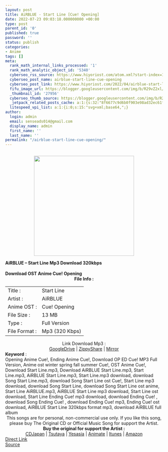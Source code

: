 ```yaml
---
layout: post
title: AiRBLUE - Start Line [Cue! Opening]
date: 2022-07-23 09:03:18.000000000 +00:00
type: post
parent_id: '0'
published: true
password: ''
status: publish
categories:
- Anime
tags: []
meta:
  rank_math_internal_links_processed: '1'
  rank_math_analytic_object_id: '5340'
  cyberseo_rss_source: https://www.hiyoriost.com/atom.xml?start-index=1
  cyberseo_post_name: airblue-start-line-cue-opening
  cyberseo_post_link: https://www.hiyoriost.com/2022/04/airblue-start-line-cue-opening.html
  fifu_image_url: https://blogger.googleusercontent.com/img/b/R29vZ2xl/AVvXsEhccZil4I0BqKydg9D98b2bXKJLjcI6W7HyvLwALhSelHGrdV0WetH-rb2LuquPSmsKvsiW-Yeo7gwtP0luxwKSE4Qp4vi7W247qCfO5CBHoFtkmKgA9iVjN0KM3BfizNBOpBcYT8NCZPP0V0-NScP4I3mQW0eQ8DcTDK_UEuEze-UmOLxXRPEnlRxM/s320/cover%20%2830%29.jpg
  _thumbnail_id: '27956'
  cyberseo_thumb_source: https://blogger.googleusercontent.com/img/b/R29vZ2xl/AVvXsEhccZil4I0BqKydg9D98b2bXKJLjcI6W7HyvLwALhSelHGrdV0WetH-rb2LuquPSmsKvsiW-Yeo7gwtP0luxwKSE4Qp4vi7W247qCfO5CBHoFtkmKgA9iVjN0KM3BfizNBOpBcYT8NCZPP0V0-NScP4I3mQW0eQ8DcTDK_UEuEze-UmOLxXRPEnlRxM/s320/cover%20%2830%29.jpg
  _jetpack_related_posts_cache: a:1:{s:32:"8f6677c9d6b0f903e98ad32ec61f8deb";a:2:{s:7:"expires";i:1658620923;s:7:"payload";a:3:{i:0;a:1:{s:2:"id";i:27961;}i:1;a:1:{s:2:"id";i:27959;}i:2;a:1:{s:2:"id";i:27957;}}}}
  litespeed_vpi_list: a:1:{i:0;s:15:"svg+xml;base64,";}
author:
  login: admin
  email: senseads014@gmail.com
  display_name: admin
  first_name: ''
  last_name: ''
permalink: "/airblue-start-line-cue-opening/"
---
```

<div class="separator" style="clear: both;"><a href="https://blogger.googleusercontent.com/img/b/R29vZ2xl/AVvXsEhccZil4I0BqKydg9D98b2bXKJLjcI6W7HyvLwALhSelHGrdV0WetH-rb2LuquPSmsKvsiW-Yeo7gwtP0luxwKSE4Qp4vi7W247qCfO5CBHoFtkmKgA9iVjN0KM3BfizNBOpBcYT8NCZPP0V0-NScP4I3mQW0eQ8DcTDK_UEuEze-UmOLxXRPEnlRxM/s1008/cover%20%2830%29.jpg" style="display: block; padding: 1em 0; text-align: center; "><img alt border="0" data-original-height="1000" data-original-width="1008" src="{{ site.baseurl }}/assets/2022/07/cover%20%2830%29.jpg" width="320" /></a></div>
<div class="judulpost">
<b>AiRBLUE – Start Line Mp3 Download 320kbps<br />
<br />
Download OST Anime Cue! Opening</b>
</div>
<div class="linkdownload" align="center"><b>File Info : </b></div>
<div class="info2" id="Info">
<table>
<tbody>
<tr>
<td class="tablex">Title :</td>
<td>Start Line</td>
</tr>
<tr>
<td class="tablex">Artist :</td>
<td>AiRBLUE</td>
</tr>
<tr>
<td class="tablex">Anime OST :</td>
<td>Cue! Opening</td>
</tr>
<tr>
<td class="tablex">File Size :</td>
<td>13 MB</td>
</tr>
<tr>
<td class="tablex">Type :</td>
<td>Full Version</td>
</tr>
<tr>
<td class="tablex">File Format :</td>
<td>Mp3 (320 Kbps)</td>
</tr>
</tbody>
</table>
</div>
<div style="text-align: center;">
<div class="smokeddl">
<div class="linkdownload">Link Download Mp3 : </div>
<div class="smokeurl">
<a href="https://drive.google.com/file/d/1rlMo5Fc1VMWYyKclEt5ENnKd-BwQC6Sb/view?usp=drivesdk" rel="nofollow noopener" target="_blank">GoogleDrive</a> | <a href="https://www55.zippyshare.com/v/bEABxDPh/file.html" rel="nofollow noopener" target="_blank">ZippyShare</a> | <a href="https://mir.cr/0TDMATGD" rel="nofollow noopener" target="_blank">Mirror</a> </div>
</div>
</div>
<div class="keywordz"><b>Keyword</b> :
<div class="tagser">Opening Anime Cue!, Ending Anime Cue!, Download OP ED Cue! MP3 Full Version, Anime ost winter spring fall summer Cue!, OST Anime Cue!, Download Start Line.mp3, Download AiRBLUE Start Line.mp3, Start Line.mp3, AiRBLUE Start Line.mp3, Start Line.mp3 download, download Song Start Line.mp3, download Song Start Line ost Cue!, Start Line mp3 download, download Song Start Line, download Song Start Line ost anime, Start Line AiRBLUE.mp3, AiRBLUE Start Line mp3 download, Start Line ost download, Start Line Ending Cue! mp3 download, download Ending Cue! , download Song Ending Cue! , download Ending Cue! mp3, Ending Cue! ost download, AiRBLUE Start Line 320kbps format mp3, download AiRBLUE full album</div>
</div>
<div class="buycd" align="center">This songs are for personal, non-commercial use only. If you like this song, please buy The Original CD or Official Music Song for support the Artist.</div>
<div class="buyat" align="center">
<span class="syclons0"><b>Buy the original for support the Artist : </b><br /> <a href="https://www.cdjapan.co.jp/" target="_blank" rel="noopener">CDJapan</a> | <a href="https://shop.tsutaya.co.jp/" target="_blank" rel="noopener">Tsutaya</a> | <a href="https://www.yesasia.com/" target="_blank" rel="noopener">Yesasia</a> | <a href="https://www.animate-onlineshop.jp/" target="_blank" rel="noopener">Animate</a> | <a href="https://www.apple.com/jp/itunes" target="_blank" rel="noopener">Itunes</a> | <a href="https://amazon.co.jp/" target="_blank" rel="noopener">Amazon</a></span></div>
<link rel="stylesheet" href="https://cdnjs.cloudflare.com/ajax/libs/font-awesome/4.7.0/css/font-awesome.min.css" />
<div class="divbtn"> <a href="https://handymansurrender.com/fihup8buzv?key=94550f7ce39444073321dde3b8782f97" class="btn"><i class="fa fa-download"></i> Direct Link</a> <br /><a href="https://www.hiyoriost.com/2022/04/airblue-start-line-cue-opening.html">Source</a> </div>
